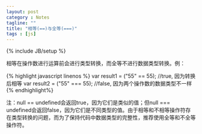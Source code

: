 ```yaml
---
layout: post
category : Notes
tagline: ""
title: "相等(==)与全等(===)"
tags : [js]
---
```

{% include JB/setup %}

相等在操作数进行运算前会进行类型转换，而全等不进行数据类型转换。例：

{% highlight javascript linenos %}
	var result1 = ("55" == 55);     //true, 因为转换后相等
	var result2 = ("55" === 55);    //false, 因为两个操作数的数据类型不一样
{% endhighlight%}

注：null == undefined会返回true，因为它们是类似的值；但null === undefined会返回false，因为它们是不同类型的值。由于相等和不相等操作符存在类型转换的问题，而为了保持代码中数据类型的完整性，推荐使用全等和不全等操作符。